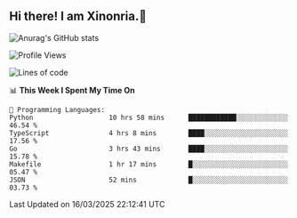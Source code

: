 ## Hi there! I am Xinonria.👋

![Anurag's GitHub stats](https://status-git-main-xinonrias-projects-f26540e3.vercel.app/api?username=xinonria&hide=stars,issues)

<!--START_SECTION:waka-->
![Profile Views](http://img.shields.io/badge/Profile%20Views-0-blue)

![Lines of code](https://img.shields.io/badge/From%20Hello%20World%20I%27ve%20Written-1.7%20million%20lines%20of%20code-blue)

📊 **This Week I Spent My Time On** 

```text
💬 Programming Languages: 
Python                   10 hrs 58 mins      ████████████░░░░░░░░░░░░░   46.54 % 
TypeScript               4 hrs 8 mins        ████░░░░░░░░░░░░░░░░░░░░░   17.56 % 
Go                       3 hrs 43 mins       ████░░░░░░░░░░░░░░░░░░░░░   15.78 % 
Makefile                 1 hr 17 mins        █░░░░░░░░░░░░░░░░░░░░░░░░   05.47 % 
JSON                     52 mins             █░░░░░░░░░░░░░░░░░░░░░░░░   03.73 % 
```


 Last Updated on 16/03/2025 22:12:41 UTC
<!--END_SECTION:waka-->

<!--
**xinonria/xinonria** is a ✨ _special_ ✨ repository because its `README.md` (this file) appears on your GitHub profile.

Here are some ideas to get you started:

- 🔭 I’m currently working on ...
- 🌱 I’m currently learning ...
- 👯 I’m looking to collaborate on ...
- 🤔 I’m looking for help with ...
- 💬 Ask me about ...
- 📫 How to reach me: ...
- 😄 Pronouns: ...
- ⚡ Fun fact: ...
-->
